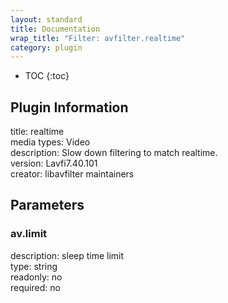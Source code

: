 ```yaml
---
layout: standard
title: Documentation
wrap_title: "Filter: avfilter.realtime"
category: plugin
---
```

* TOC
{:toc}

## Plugin Information

title: realtime  
media types:
Video  
description: Slow down filtering to match realtime.  
version: Lavfi7.40.101  
creator: libavfilter maintainers  

## Parameters

### av.limit

  
description:
sleep time limit  
type: string  
readonly: no  
required: no  

